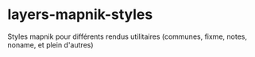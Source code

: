 layers-mapnik-styles
====================

Styles mapnik pour différents rendus utilitaires (communes, fixme, notes, noname, et plein d'autres)